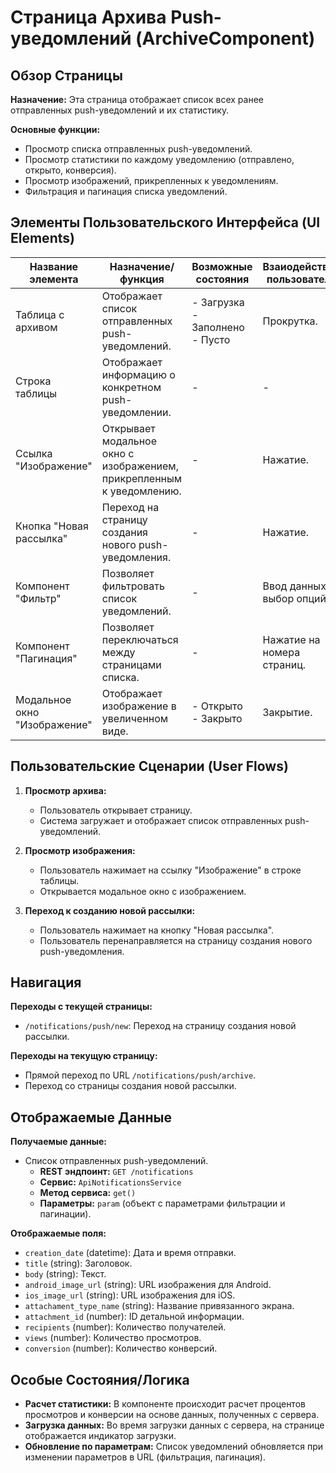 # Страница Архива Push-уведомлений (ArchiveComponent)

## Обзор Страницы

**Назначение:** Эта страница отображает список всех ранее отправленных push-уведомлений и их статистику.

**Основные функции:**
-   Просмотр списка отправленных push-уведомлений.
-   Просмотр статистики по каждому уведомлению (отправлено, открыто, конверсия).
-   Просмотр изображений, прикрепленных к уведомлениям.
-   Фильтрация и пагинация списка уведомлений.

## Элементы Пользовательского Интерфейса (UI Elements)

| Название элемента | Назначение/функция | Возможные состояния | Взаиодействие пользователя |
| --- | --- | --- | --- |
| Таблица с архивом | Отображает список отправленных push-уведомлений. | - Загрузка<br>- Заполнено<br>- Пусто | Прокрутка. |
| Строка таблицы | Отображает информацию о конкретном push-уведомлении. | - | - |
| Ссылка "Изображение" | Открывает модальное окно с изображением, прикрепленным к уведомлению. | - | Нажатие. |
| Кнопка "Новая рассылка" | Переход на страницу создания нового push-уведомления. | - | Нажатие. |
| Компонент "Фильтр" | Позволяет фильтровать список уведомлений. | - | Ввод данных, выбор опций. |
| Компонент "Пагинация" | Позволяет переключаться между страницами списка. | - | Нажатие на номера страниц. |
| Модальное окно "Изображение" | Отображает изображение в увеличенном виде. | - Открыто<br>- Закрыто | Закрытие. |

## Пользовательские Сценарии (User Flows)

1.  **Просмотр архива:**
    -   Пользователь открывает страницу.
    -   Система загружает и отображает список отправленных push-уведомлений.

2.  **Просмотр изображения:**
    -   Пользователь нажимает на ссылку "Изображение" в строке таблицы.
    -   Открывается модальное окно с изображением.

3.  **Переход к созданию новой рассылки:**
    -   Пользователь нажимает на кнопку "Новая рассылка".
    -   Пользователь перенаправляется на страницу создания нового push-уведомления.

## Навигация

**Переходы с текущей страницы:**
-   `/notifications/push/new`: Переход на страницу создания новой рассылки.

**Переходы на текущую страницу:**
-   Прямой переход по URL `/notifications/push/archive`.
-   Переход со страницы создания новой рассылки.

## Отображаемые Данные

**Получаемые данные:**
-   Список отправленных push-уведомлений.
    -   **REST эндпоинт:** `GET /notifications`
    -   **Сервис:** `ApiNotificationsService`
    -   **Метод сервиса:** `get()`
    -   **Параметры:** `param` (объект с параметрами фильтрации и пагинации).

**Отображаемые поля:**
-   `creation_date` (datetime): Дата и время отправки.
-   `title` (string): Заголовок.
-   `body` (string): Текст.
-   `android_image_url` (string): URL изображения для Android.
-   `ios_image_url` (string): URL изображения для iOS.
-   `attachament_type_name` (string): Название привязанного экрана.
-   `attachment_id` (number): ID детальной информации.
-   `recipients` (number): Количество получателей.
-   `views` (number): Количество просмотров.
-   `conversion` (number): Количество конверсий.

## Особые Состояния/Логика

-   **Расчет статистики:** В компоненте происходит расчет процентов просмотров и конверсии на основе данных, полученных с сервера.
-   **Загрузка данных:** Во время загрузки данных с сервера, на странице отображается индикатор загрузки.
-   **Обновление по параметрам:** Список уведомлений обновляется при изменении параметров в URL (фильтрация, пагинация).
